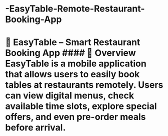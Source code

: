 # -EasyTable-Remote-Restaurant-Booking-App
# 🍴 EasyTable – Smart Restaurant Booking App  #### 🎯 Overview **EasyTable** is a mobile application that allows users to easily book tables at restaurants remotely.   Users can view digital menus, check available time slots, explore special offers, and even pre-order meals before arrival.

